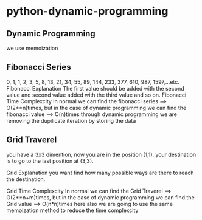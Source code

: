 # python-dynamic-programming
## Dynamic Programming 
   we use memoization 

## Fibonacci Series

   0, 1, 1, 2, 3, 5, 8, 13, 21, 34, 55, 89, 144, 233, 377, 610, 987, 1597,...etc.
Fibonacci Explanation 
   The first value should be added with the second value and second value added with the third value and so on.
Fibonacci Time Complexcity
   In normal we can find the fibonacci series ==> O(2**n)times, but in the case of dynamic programming 
   we can find the fibonacci value ==> O(n)times through dynamic programming we are removing 
   the dupilicate iteration by storing the data

## Grid Traverel
   you have a 3x3 dimention, now you are in the position (1,1). your destination is to go to the last position at (3,3).

Grid Explanation 
    you want find how many possible ways are there to reach the destination.

Grid Time Complexcity
    In normal we can find the Grid Traverel ==> O(2**n+m)times, but in the case of dynamic programming
    we can find the Grid value ==> O(n*n)times here also we are going to use the same memoization 
    method to reduce the time complexcity
